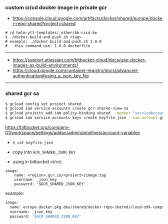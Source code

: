 ### custom ci/cd docker image in private gcr 

- https://console.cloud.google.com/artifacts/docker/shared/europe/docker-repo-shared?project=shared
```
# cd helm-ytt-templates/_other/bb-cicd-be
$ ./docker-build-and-push.sh <tag>
# example: ./docker-build-and-push.sh 1.0.0
#   this command use: 1.0.0.dockerfile

```
---
- https://support.atlassian.com/bitbucket-cloud/docs/use-docker-images-as-build-environments/
- https://cloud.google.com/container-registry/docs/advanced-authentication#using_a_json_key_file
---
### shared gcr sa
```bash
$ gcloud config set project shared
$ gcloud iam service-accounts create gcr-shared-view-sa
$ gcloud projects add-iam-policy-binding shared --member "serviceAccount:gcr-shared-view-sa@shared.iam.gserviceaccount.com" --role "roles/storage.objectViewer"
$ gcloud iam service-accounts keys create keyfile.json --iam-account gcr-shared-view-sa@shared.iam.gserviceaccount.com
```
https://bitbucket.org/company-01/workspace/settings/addon/admin/pipelines/account-variables

- `$ cat keyfile.json` 
- copy into `GCR_SHARED_JSON_KEY` 

- using in bitbucket ci/cd:

```
image:
    name: <region>.gcr.io/<project>/image:tag
    username: _json_key
    password: '$GCR_SHARED_JSON_KEY'

```
example:

```bash
image:
  name: europe-docker.pkg.dev/shared/docker-repo-shared/cloud-sdk-company-01-cicd-be:1.0.0
  username: _json_key
  password: '$GCR_SHARED_JSON_KEY'
```
